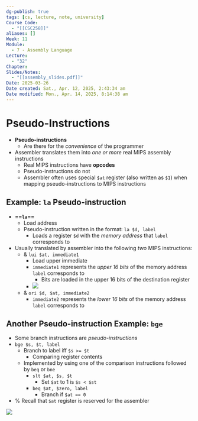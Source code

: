 ```yaml
---
dg-publish: true
tags: [cs, lecture, note, university]
Course Code:
  - "[[CSC258]]"
aliases: []
Week: 11
Module:
  - 7 - Assembly Language
Lecture:
  - "32"
Chapter: 
Slides/Notes:
  - "[[assembly_slides.pdf]]"
Date: 2025-03-26
Date created: Sat., Apr. 12, 2025, 2:43:34 am
Date modified: Mon., Apr. 14, 2025, 8:14:38 am
---
```


# Pseudo-Instructions

- **Pseudo-instructions**
    - Are there for the *convenience* of the programmer
- Assembler translates them into *one or more* real MIPS assembly instructions
    - Real MIPS instructions have **opcodes**
    - Pseudo-instructions do not
    - Assembler often uses special `$at` register (also written as `$1`) when mapping pseudo-instructions to MIPS instructions

## Example: `la` Pseudo-instruction

- **==`la`==**
    - Load address
    - Pseudo-instruction written in the format: `la $d, label`
        - Loads a register `$d` with the *memory address* that `label` corresponds to
- Usually translated by assembler into the following *two* MIPS instructions:
    - & `lui $at, immediate1`
        - Load upper immediate
        - `immediate1` represents the *upper 16 bits* of the memory address `label` corresponds to
            - Bits are loaded in the upper 16 bits of the destination register
        - ![](https://i.imgur.com/K3gdFBd.png)
    - & `ori $d, $at, immediate2`
        - `immediate2` represents the *lower 16 bits* of the memory address `label` corresponds to

## Another Pseudo-instruction Example: `bge`

- Some branch instructions are *pseudo-instructions*
- `bge $s, $t, label`
    - Branch to label iff `$s >= $t`
        - Comparing register contents
    - Implemented by using one of the comparison instructions followed by `beq` or `bne`
        - `slt $at, $s, $t`
            - Set `$at` to 1 is `$s < $st`
        - `beq $at, $zero, label`
            - Branch if `$at == 0`
- % Recall that `$at` register is reserved for the assembler

![](https://i.imgur.com/I3LMrcy.png)
